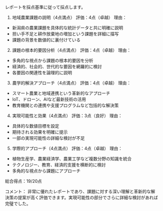 レポートを採点基準に従って採点します。

1. 地域農業課題の説明（4点満点）
評価：4点（卓越）
理由：
- 新潟県の農業課題を具体的な統計データと共に明確に説明
- 担い手不足と耕作放棄地の増加という課題を詳細に描写
- 課題の背景を数値的に裏付けている

2. 課題の根本的要因分析（4点満点）
評価：4点（卓越）
理由：
- 多角的な視点から課題の根本的要因を分析
- 経済的、社会的、世代的な要因を網羅的に検討
- 各要因の関連性を論理的に説明

3. 農学的解決アプローチ（4点満点）
評価：4点（卓越）
理由：
- スマート農業と地域連携という革新的なアプローチ
- IoT、ドローン、AIなど最新技術の活用
- 教育機関との連携や支援プログラムなど包括的な解決策

4. 実現可能性と効果（4点満点）
評価：3点（良好）
理由：
- 具体的な数値目標を設定
- 期待される効果を明確に提示
- 一部の実現可能性の詳細な検討が不足

5. 学際的アプローチ（4点満点）
評価：4点（卓越）
理由：
- 植物生産学、農業経済学、農業工学など複数分野の知識を統合
- テクノロジー、教育、経済的支援を横断的に検討
- 多角的な視点から課題にアプローチ

総合得点：19/20点

コメント：
非常に優れたレポートであり、課題に対する深い理解と革新的な解決策の提案が高く評価できます。実現可能性の部分でさらに詳細な検討があれば完璧でした。